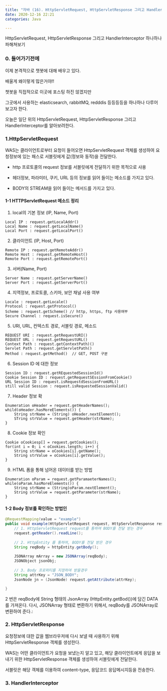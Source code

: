 ```yaml
---
title: "자바 (16). HttpServletRequest, HttpServletResponse 그리고 HandlerInterceptor 하나하나 파해쳐보기"
date: 2020-12-16 22:21
categories: Java

---
```


HttpServletRequest, HttpServletResponse 그리고 HandlerInterceptor 하나하나 파해쳐보기

### 0. 들어가기전에

이제 본격적으로 챗봇에 대해 배우고 있다.

배울게 왜이렇게 많은거야!!

챗봇을 직접적으로 이곳에 포스팅 하진 않겠지만 

그곳에서 사용하는 elasticsearch, rabbitMQ, redddis 등등등등을 하나하나 다루어 보고자 한다.

오늘은 일단 위의 HttpServletRequest, HttpServletResponse 그리고 HandlerInterceptor를 알아보려한다.

### 1.HttpServletRequest 

WAS는 클라이언트로부터 요청이 들어오면 HttpServletRequest 객체를 생성하여 요청정보에 있는 패스로 서블릿에게 값(정보와 동작)을 전달한다.

- http 프로토콜의 request 정보를 서블릿에게 전달하기 위한 목적으로 사용

- 헤더정보, 파라미터, 쿠키, URL 등의 정보를 읽어 들이는 메소드를 가지고 있다.

- BODY의 STREAM을 읽어 들이는 메서드를 가지고 있다.


#### 1-1 HTTPServletRequest 메소드 정리

1. local의 기본 정보 (IP, Name, Port)
```
Local IP : request.getLocalAddr()
Local Name : request.getLocalName()
Local Port : request.getLocalPort()
```

2. 클라이언트 (IP, Host, Port) 
```
Remote IP : request.getRemoteAddr()
Remote Host : request.getRemoteHost()
Remote Port : request.getRemotePort()
```

3. 서버(Name, Port)
```
Server Name : request.getServerName()
Server Port : request.getServerPort()
```

4. 지역정보, 프로토콜, 스키마, 보안 채널 사용 여부
```
Locale : request.getLocale()
Protocol : request.getProtocol()
Scheme : request.getScheme() // http, https, ftp 사용여부
Secure Channel : request.isSecure()
```

5. URI, URL, 컨텍스트 경로, 서블릿 경로, 메소드
```
REQUEST URI : request.getRequestURI()
REQUEST URL : request.getRequestURL()
Context Path : request.getContextPath)()
Servlet Path : request.getServletPath()
Method : request.getMethod()  // GET, POST 구분 
```

6. Session ID 에 대한 정보
```
Session ID : request.getREquestedSessionId()
Cookie Session ID : request.getRequestSEssionFromCookie()
URL Session ID : request.isRequestdSessionFromURL()
still valid Session : request.isRequestedSessionValid()
```

7. Header 정보 확
```
Enumeration oHeader = request.getHeaderNames();
whild(oHeader.hasMoreElements()) {
    String strName = (String) oHeader.nextElement();
    STring strValue = request.getHeader(strName);
}
```

8. Cookie 정보 확인
```
Cookie oCookiesp[] = request.getCookies();
for(int i = 0; i < oCookies.length; i++) {
    String strName = oCookies[i].getName();
    String strValue = oCookies[i].getValue();
}
```

9. HTML 폼을 통해 넘어온 데이터를 받는 방법
```
Enumeration oParam = request.getParamaeterNames();
while(oParam.hasMoreElements()) {
    String strName = (String)oParam.nextElement();
    String strValue = request.getParameter(strName);
}
```

#### 1-2 Body 정보를 확인하는 방법인

```java
@RequestMapping(value = "example")
public void example(HttpServletRequest request, HttpServletResponse response, HttpEntity<String> httpEntity, ModelMap Model) throws Exception {
    // 1. HttpServletRequest request를 통하여 BODY를 전달 받는 경우
    request.getReader().readLine();
    
    // 2. HttpEntity 를 통하여, BODY를 전달 받은 경우
    String reqBody = httpEntity.getBody();
    
    JSONArray mArray = new JSONArray(reqBody);
    JSONObject jsonObj;
    
    // 3. Body 프로퍼티를 지정하여 받을경우
    String attrKey = "JSON_BODY";
    JsonNode jn = (JsonNode) request.getAttribute(attrKey);

}
```
2 번은 reqBody에 String 형태의 JsonArray (HttpEntity.getBod())에 담긴 DATA 를 가져온다.
다시, JSONArray 형태로 변환하기 위해서, reqBody를 JSONArray로 변환하여 준다.:

### 2. HttpServletResponse

요청정보에 대한 값을 웹브라우저에 다시 보낼 때 사용하기 위해 HttpServletResponse 객체를 생성한다.

WAS는 어떤 클라이언트가 요청을 보냈는지 알고 있고, 해당 클라이언트에게 응답을 보내기 위한 HttpServletResponse 객체를 생성하여 서블릿에게 전달한다.

서블릿은 해당 객체를 이용하여 content-type, 응답코드 응답메시지등을 전송한다.

### 3. HandlerInterceptor 
